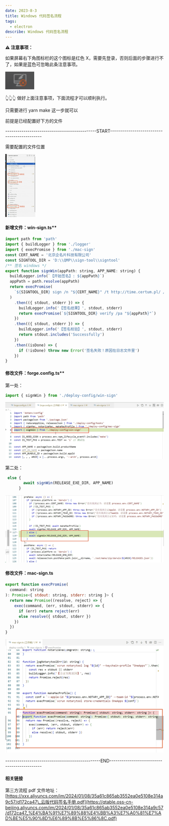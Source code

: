 ```yaml
---
date: 2023-8-3
title: Windows 代码签名流程
tags:
  - electron
describe: Windows 代码签名流程
---
```


**⚠️ 注意事项：**

如果屏幕右下角图标栏的这个图标是红色 X，需要先登录，否则后面的步骤进行不了，如果是蓝色可忽略此条注意事项。

![electron-sing-windows](./images/electron-sing-windows.png)

👆👆👆 做好上面注意事项，下面流程才可以顺利执行。

只需要进行 yarn make 这一步就可以

前提是已经配置好下方的文件

---------------------------------------------START--------------------------------------------

需要配置的文件位置

![electron-sing-windows1](./images/electron-sing-windows1.png)

#### 新增文件：win-sign.ts\*\*

```js
import path from 'path'
import { buildLogger } from './logger'
import { execPromise } from './mac-sign'
const CERT_NAME = '北京企名片科技有限公司'
const SIGNTOOL_DIR = 'D:\\QMP\\sign-tool\\signtool'
/** 签名 windows */
export function signWin(appPath: string, APP_NAME: string) {
  buildLogger.info(`【开始签名】: ${appPath}`)
  appPath = path.resolve(appPath)
  return execPromise(
    `${SIGNTOOL_DIR} sign /n "${CERT_NAME}" /t http://time.certum.pl/ /fd sha1 /v "${appPath}"`
  )
    .then(({ stdout, stderr }) => {
      buildLogger.info('【签名结果】', stdout, stderr)
      return execPromise(`${SIGNTOOL_DIR} verify /pa "${appPath}"`)
    })
    .then(({ stdout, stderr }) => {
      buildLogger.info('【签名校验】', stdout, stderr)
      return stdout.includes('Successfully')
    })
    .then((isDone) => {
      if (!isDone) throw new Error('签名失败！原因在日志文件里')
    })
}
```

#### 修改文件：forge.config.ts\*\*

第一处：

```js
import { signWin } from './deploy-config/win-sign'
```

![electron-sing-windows2](./images/electron-sing-windows2.png)

第二处：

```js
 else {
        await signWin(RELEASE_EXE_DIR, APP_NAME)
      }
```

![electron-sing-windows3](./images/electron-sing-windows3.png)

#### 修改文件：mac-sign.ts

```js
export function execPromise(
  command: string
): Promise<{ stdout: string, stderr: string }> {
  return new Promise((resolve, reject) => {
    exec(command, (err, stdout, stderr) => {
      if (err) return reject(err)
      else resolve({ stdout, stderr })
    })
  })
}
```

![electron-sing-windows4](./images/electron-sing-windows4.png)

-----------------------------------------------END--------------------------------------------

#### 相关链接

第三方流程 pdf 文件地址：[https://xxx.aliyuncs.com/im/2024/01/08/35a61c865ab3552ea0e5108e314a9c57/d172ca47\_云版代码签名手册.pdf](https://qtable.oss-cn-beijing.aliyuncs.com/im/2024/01/08/35a61c865ab3552ea0e5108e314a9c57/d172ca47_%E4%BA%91%E7%89%88%E4%BB%A3%E7%A0%81%E7%AD%BE%E5%90%8D%E6%89%8B%E5%86%8C.pdf)
